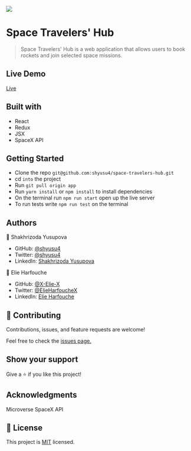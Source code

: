 ![](https://img.shields.io/badge/Microverse-blueviolet)

# Space Travelers' Hub

> Space Travelers' Hub is a web application that allows users to book rockets and join selected space missions.

## Live Demo

[Live]()

## Built with

- React
- Redux
- JSX
- SpaceX API

## Getting Started

- Clone the repo `git@github.com:shyusu4/space-travelers-hub.git`
- cd `into` the project
- Run `git pull origin app`
- Run `yarn install` or `npm install` to install dependencies
- On the terminal run `npm run start` open up the live server
- To run tests write `npm run test` on the terminal

## Authors

👤 Shakhrizoda Yusupova

- GitHub: [@shyusu4](https://github.com/shyusu4)
- Twitter: [@shyusu4](https://twitter.com/shyusu4)
- LinkedIn: [Shakhrizoda Yusupova](https://www.linkedin.com/in/shyusu4/)

👤 Elie Harfouche

- GitHub: [@X-Elie-X](https://github.com/X-Elie-X)
- Twitter: [@ElieHarfoucheX](https://twitter.com/ElieHarfoucheX)
- LinkedIn: [Elie Harfouche]()

## 🤝 Contributing

Contributions, issues, and feature requests are welcome!

Feel free to check the [issues page.](https://github.com/shyusu4/space-travelers-hub/issues)

## Show your support

Give a ⭐️ if you like this project!

## Acknowledgments

Microverse
SpaceX API

## 📝 License

This project is [MIT]() licensed.